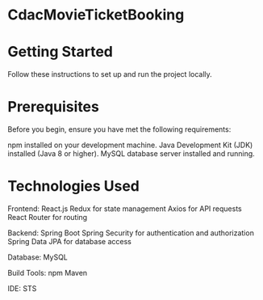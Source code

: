 # CdacMovieTicketBooking

# Getting Started
Follow these instructions to set up and run the project locally.

# Prerequisites
Before you begin, ensure you have met the following requirements:

npm installed on your development machine.
Java Development Kit (JDK) installed (Java 8 or higher).
MySQL database server installed and running.


# Technologies Used
Frontend:
React.js
Redux for state management
Axios for API requests
React Router for routing

Backend:
Spring Boot
Spring Security for authentication and authorization
Spring Data JPA for database access

Database:
MySQL

Build Tools:
npm
Maven

IDE:
STS
